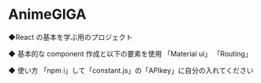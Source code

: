 # AnimeGIGA

◆React の基本を学ぶ用のプロジェクト

◆ 基本的な component 作成と以下の要素を使用
「Material ui」
「Routing」

◆ 使い方
「npm i」して「constant.js」の「APIkey」に自分の入れてください
